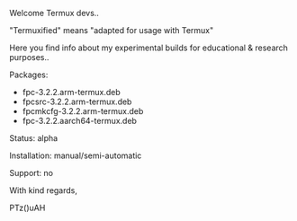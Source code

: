 Welcome Termux devs..

"Termuxified" means "adapted for usage with Termux"

Here you find info about my experimental builds for educational & research purposes..

Packages:
- fpc-3.2.2.arm-termux.deb
- fpcsrc-3.2.2.arm-termux.deb
- fpcmkcfg-3.2.2.arm-termux.deb
- fpc-3.2.2.aarch64-termux.deb

Status: alpha

Installation: manual/semi-automatic

Support: no

With kind regards,

PTz()uAH

